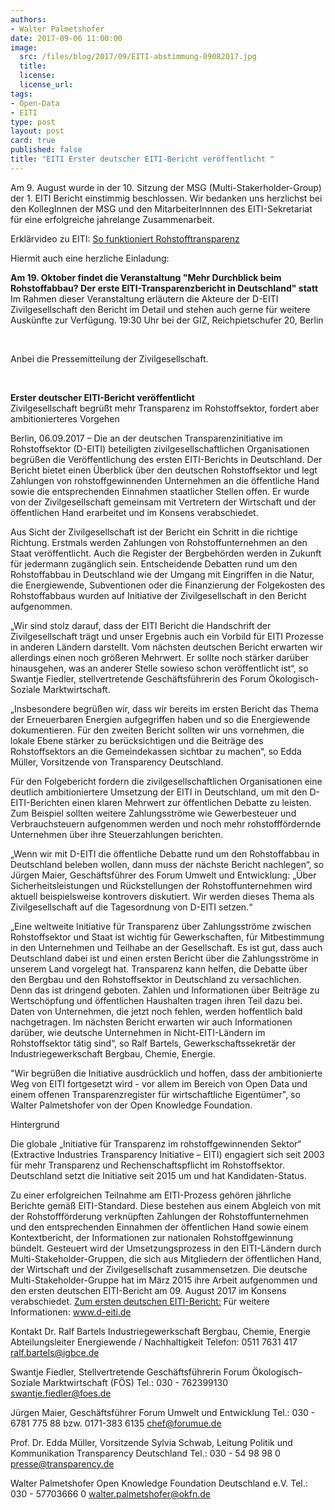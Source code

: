 ```yaml
---
authors: 
- Walter Palmetshofer
date: 2017-09-06 11:00:00
image:
  src: /files/blog/2017/09/EITI-abstimmung-09082017.jpg
  title: 
  license:
  license_url: 
tags:
- Open-Data
- EITI
type: post
layout: post
card: true
published: false
title: "EITI Erster deutscher EITI-Bericht veröffentlicht " 
---
```


Am 9. August wurde in der 10. Sitzung der MSG (Multi-Stakerholder-Group) der 1. EITI Bericht einstimmig beschlossen. Wir bedanken uns herzlichst bei den KollegInnen der MSG und den MitarbeiterInnnen des EITI-Sekretariat für eine erfolgreiche jahrelange Zusammenarbeit.

Erklärvideo zu EITI: [So funktioniert Rohstofftransparenz](https://www.facebook.com/EITIDeutschland/videos/254272028419241/)

Hiermit auch eine herzliche Einladung: 

<b> Am 19. Oktober findet die Veranstaltung "Mehr Durchblick beim Rohstoffabbau? Der erste EITI-Transparenzbericht in Deutschland" statt</b><br>
Im Rahmen dieser Veranstaltung erläutern die Akteure der D-EITI Zivilgesellschaft den Bericht im Detail und stehen auch gerne für weitere Auskünfte zur Verfügung.
19:30 Uhr bei der GIZ, Reichpietschufer 20, Berlin

<br>


Anbei die Pressemitteilung der Zivilgesellschaft.


<br>

<b> Erster deutscher EITI-Bericht veröffentlicht</b><br>
Zivilgesellschaft begrüßt mehr Transparenz im Rohstoffsektor, fordert aber ambitionierteres Vorgehen

Berlin, 06.09.2017 – Die an der deutschen Transparenzinitiative im Rohstoffsektor (D-EITI) beteiligten zivilgesellschaftlichen Organisationen begrüßen die Veröffentlichung des ersten EITI-Berichts in Deutschland. Der Bericht bietet einen Überblick über den deutschen Rohstoffsektor und legt Zahlungen von rohstoffgewinnenden Unternehmen an die öffentliche Hand sowie die entsprechenden Einnahmen staatlicher Stellen offen. Er wurde von der Zivilgesellschaft gemeinsam mit Vertretern der Wirtschaft und der öffentlichen Hand erarbeitet und im Konsens verabschiedet. 

Aus Sicht der Zivilgesellschaft ist der Bericht ein Schritt in die richtige Richtung. Erstmals werden Zahlungen von Rohstoffunternehmen an den Staat veröffentlicht. Auch die Register der Bergbehörden werden in Zukunft für jedermann zugänglich sein. Entscheidende Debatten rund um den Rohstoffabbau in Deutschland wie der Umgang mit Eingriffen in die Natur, die Energiewende, Subventionen oder die Finanzierung der Folgekosten des Rohstoffabbaus wurden auf Initiative der Zivilgesellschaft in den Bericht aufgenommen. 

„Wir sind stolz darauf, dass der EITI Bericht die Handschrift der Zivilgesellschaft trägt und unser Ergebnis auch ein Vorbild für EITI Prozesse in anderen Ländern darstellt. Vom nächsten deutschen Bericht erwarten wir allerdings einen noch größeren Mehrwert. Er sollte noch stärker darüber hinausgehen, was an anderer Stelle sowieso schon veröffentlicht ist“, so Swantje Fiedler, stellvertretende Geschäftsführerin des Forum Ökologisch-Soziale Marktwirtschaft.

„Insbesondere begrüßen wir, dass wir bereits im ersten Bericht das Thema der Erneuerbaren Energien aufgegriffen haben und so die Energiewende dokumentieren. Für den zweiten Bericht sollten wir uns vornehmen, die lokale Ebene stärker zu berücksichtigen und die Beiträge des Rohstoffsektors an die Gemeindekassen sichtbar zu machen“, so Edda Müller, Vorsitzende von Transparency Deutschland.

Für den Folgebericht fordern die zivilgesellschaftlichen Organisationen eine deutlich ambitioniertere Umsetzung der EITI in Deutschland, um mit den D-EITI-Berichten einen klaren Mehrwert zur öffentlichen Debatte zu leisten. Zum Beispiel sollten weitere Zahlungsströme wie Gewerbesteuer und Verbrauchsteuern aufgenommen werden und noch mehr rohstofffördernde Unternehmen über ihre Steuerzahlungen berichten.

„Wenn wir mit D-EITI die öffentliche Debatte rund um den Rohstoffabbau in Deutschland beleben wollen, dann muss der nächste Bericht nachlegen“, so Jürgen Maier, Geschäftsführer des Forum Umwelt und Entwicklung: „Über Sicherheitsleistungen und Rückstellungen der Rohstoffunternehmen wird aktuell beispielsweise kontrovers diskutiert. Wir werden dieses Thema als Zivilgesellschaft auf die Tagesordnung von D-EITI setzen.“

„Eine weltweite Initiative für Transparenz über Zahlungsströme zwischen Rohstoffsektor und Staat ist wichtig für Gewerkschaften, für Mitbestimmung in den Unternehmen und Teilhabe an der Gesellschaft. Es ist gut, dass auch Deutschland dabei ist und einen ersten Bericht über die Zahlungsströme in unserem Land vorgelegt hat. Transparenz kann helfen, die Debatte über den Bergbau und den Rohstoffsektor in Deutschland zu versachlichen. Denn das ist dringend geboten. Zahlen und Informationen über Beiträge zu Wertschöpfung und öffentlichen Haushalten tragen ihren Teil dazu bei. Daten von Unternehmen, die jetzt noch fehlen, werden hoffentlich bald nachgetragen. Im nächsten Bericht erwarten wir auch Informationen darüber, wie deutsche Unternehmen in Nicht-EITI-Ländern im Rohstoffsektor tätig sind“, so Ralf Bartels, Gewerkschaftssekretär der Industriegewerkschaft Bergbau, Chemie, Energie.

"Wir begrüßen die Initiative ausdrücklich und hoffen, dass der ambitionierte Weg von EITI fortgesetzt wird - vor allem im Bereich von Open Data und einem offenen Transparenzregister für wirtschaftliche Eigentümer", so Walter Palmetshofer von der Open Knowledge Foundation.

Hintergrund

Die globale „Initiative für Transparenz im rohstoffgewinnenden Sektor“ (Extractive Industries Transparency Initiative – EITI) engagiert sich seit 2003 für mehr Transparenz und Rechenschaftspflicht im Rohstoffsektor. Deutschland setzt die Initiative seit 2015 um und hat Kandidaten-Status. 

Zu einer erfolgreichen Teilnahme am EITI-Prozess gehören jährliche Berichte gemäß EITI-Standard. Diese bestehen aus einem Abgleich von mit der Rohstoffförderung verknüpften Zahlungen der Rohstoffunternehmen und den entsprechenden Einnahmen der öffentlichen Hand sowie einem Kontextbericht, der Informationen zur nationalen Rohstoffgewinnung bündelt. Gesteuert wird der Umsetzungsprozess in den EITI-Ländern durch Multi-Stakeholder-Gruppen, die sich aus Mitgliedern der öffentlichen Hand, der Wirtschaft und der Zivilgesellschaft zusammensetzen. Die deutsche Multi-Stakeholder-Gruppe hat im März 2015 ihre Arbeit aufgenommen und den ersten deutschen EITI-Bericht am 09. August 2017 im Konsens verabschiedet. 
[Zum ersten deutschen EITI-Bericht:](www.d-eiti.de/wp-content/uploads/2017/08/1_D-EITI_Bericht_-fuer_-2016.pdf)
Für weitere Informationen: www.d-eiti.de

Kontakt
Dr. Ralf Bartels
Industriegewerkschaft Bergbau, Chemie, Energie
Abteilungsleiter Energiewende / Nachhaltigkeit
Telefon: 0511 7631 417
ralf.bartels@igbce.de

Swantje Fiedler, Stellvertretende Geschäftsführerin
Forum Ökologisch-Soziale Marktwirtschaft (FÖS)
Tel.: 030 - 762399130
swantje.fiedler@foes.de

Jürgen Maier, Geschäftsführer 
Forum Umwelt und Entwicklung
Tel.: 030 - 6781 775 88 bzw. 0171-383 6135
chef@forumue.de

Prof. Dr. Edda Müller, Vorsitzende
Sylvia Schwab, Leitung Politik und Kommunikation
Transparency Deutschland
Tel.: 030 - 54 98 98 0 
presse@transparency.de

Walter Palmetshofer
Open Knowledge Foundation Deutschland e.V.
Tel.: 030 - 57703666 0
walter.palmetshofer@okfn.de
